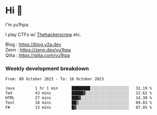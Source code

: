 # Hi 👋

I'm yu1hpa.

I play CTFs w/ [Thehackerscrew](https://www.thehackerscrew.team/) etc.

Blog : https://blog.y2a.dev  
Zenn : https://zenn.dev/yu1hpa  
Qiita : https://qiita.com/yu1hpa  

### Weekly development breakdown

<!--START_SECTION:waka-->

```txt
From: 09 October 2023 - To: 16 October 2023

Java         1 hr 1 min      ████████░░░░░░░░░░░░░░░░░   32.19 %
TeX          43 mins         █████▓░░░░░░░░░░░░░░░░░░░   22.62 %
HTML         27 mins         ███▓░░░░░░░░░░░░░░░░░░░░░   14.30 %
Text         18 mins         ██▒░░░░░░░░░░░░░░░░░░░░░░   09.83 %
F#           13 mins         █▓░░░░░░░░░░░░░░░░░░░░░░░   07.05 %
```

<!--END_SECTION:waka-->


